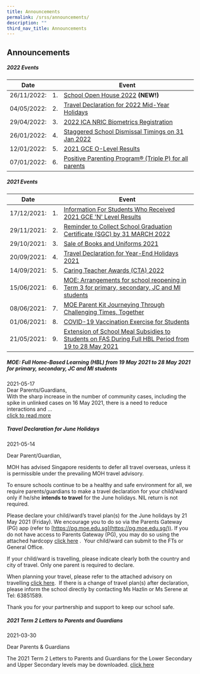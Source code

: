 ```yaml
---
title: Announcements
permalink: /srss/announcements/
description: ""
third_nav_title: Announcements
---
```

## Announcements

##### 2022 Events

| Date |  |Event|
| -------- | -------- | -------- |
| 26/11/2022:     |1.| [School Open House 2022](https://moe-serangoonsec-staging.netlify.app/announcements/announcements/open-house-2022/) <b>(NEW!)</b>  |
| 04/05/2022:     |2.|[Travel Declaration for 2022 Mid-Year Holidays](https://moe-serangoonsec-staging.netlify.app/announcements/announcements/td-2022-mid/)|
| 29/04/2022: |3.|[2022 ICA NRIC Biometrics Registration](https://moe-serangoonsec-staging.netlify.app/announcements/announcements/nric-biometrics-reg/)|
| 26/01/2022:     |4.|[Staggered School Dismissal Timings on 31 Jan 2022](https://moe-serangoonsec-staging.netlify.app/announcements/announcements/staggered-dismissal-2022/)|
| 12/01/2022:    |5.|[2021 GCE O-Level Results](https://moe-serangoonsec-staging.netlify.app/announcements/o-level-results/)|
| 07/01/2022:     |6.|[Positive Parenting Program® (Triple P) for all parents](https://moe-serangoonsec-staging.netlify.app/announcements/triplep-webinars/)|

##### 2021 Events

| Date ||Event|
| -------- | -------- | -------- |
| 17/12/2021:     |1.|[Information For Students Who Received 2021 GCE 'N' Level Results](https://moe-serangoonsec-staging.netlify.app/announcements/information-n-level-results/) |
| 29/11/2021:     |2.|[Reminder to Collect School Graduation Certificate (SGC) by 31 MARCH 2022](https://moe-serangoonsec-staging.netlify.app/announcements/graduation-certificate/)|
| 29/10/2021:     |3.|[Sale of Books and Uniforms 2021](https://moe-serangoonsec-staging.netlify.app/announcements/book-and-uniform/)|
| 20/09/2021:     |4.|[Travel Declaration for Year-End Holidays 2021](https://moe-serangoonsec-staging.netlify.app/announcements/travel-declaration-eoy-hol/)|
| 14/09/2021:     |5.|[Caring Teacher Awards (CTA) 2022](https://moe-serangoonsec-staging.netlify.app/announcements/caring-teacher-award-2022/)|
| 15/06/2021:     |6.|[MOE: Arrangements for school reopening in Term 3 for primary, secondary, JC and MI students](https://moe-serangoonsec-staging.netlify.app/announcements/arrangements/)|
| 08/06/2021:     |7.|[MOE Parent Kit Journeying Through Challenging Times, Together](https://moe-serangoonsec-staging.netlify.app/announcements/moe-parent-kit/)|
| 01/06/2021:     |8.|[COVID-19 Vaccination Exercise for Students](https://sites.google.com/moe.edu.sg/ssscovidmatters/home?pli=1)|
| 21/05/2021:     |9.|[Extension of School Meal Subsidies to Students on FAS During Full HBL Period from 19 to 28 May 2021](https://moe-serangoonsec-staging.netlify.app/announcements/extention-of-school-meal-subsidies-on-fas/)|



##### MOE: Full Home-Based Learning (HBL) from 19 May 2021 to 28 May 2021 for primary, secondary, JC and MI students
2021-05-17 <br>
Dear Parents/Guardians, <br>
With the sharp increase in the number of community cases, including the spike in unlinked cases on 16 May 2021, there is a need to reduce interactions and ...<br>
[click to read more](https://moe-serangoonsec-staging.netlify.app/announcements/full-hbl)

##### Travel Declaration for June Holidays
2021-05-14

Dear Parent/Guardian,

MOH has advised Singapore residents to defer all travel overseas, unless it is permissible under the prevailing MOH travel advisory.

To ensure schools continue to be a healthy and safe environment for all, we require parents/guardians to make a travel declaration for your child/ward only if he/she **intends to travel** for the June holidays. NIL return is not required.

Please declare your child/ward’s travel plan(s) for the June holidays by 21 May 2021 (Friday). We encourage you to do so via the Parents Gateway (PG) app (refer to [https://pg.moe.edu.sg](https://pg.moe.edu.sg/)). If you do not have access to Parents Gateway (PG), you may do so using the attached hardcopy [click here](/files/SSS_Travel%20Declaration%20for%20June%202021%20Holidays_Hardcopy%20Ltr%20to%20Parents%20and%20Guardians.pdf) .  Your child/ward can submit to the FTs or General Office.

If your child/ward is travelling, please indicate clearly both the country and city of travel. Only one parent is required to declare.

When planning your travel, please refer to the attached advisory on travelling [click here](/files/Advisory%20on%20Travel%20June%202021.pdf).  If there is a change of travel plan(s) after declaration, please inform the school directly by contacting Ms Hazlin or Ms Serene at Tel: 63851589.

Thank you for your partnership and support to keep our school safe.

##### 2021 Term 2 Letters to Parents and Guardians
2021-03-30

Dear Parents & Guardians

The 2021 Term 2 Letters to Parents and Guardians for the Lower Secondary and Upper Secondary levels may be downloaded. [click here](https://moe-serangoonsec-staging.netlify.app/parents-and-students/letters-to-parent-and-guardians/)